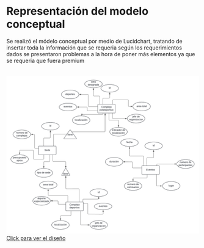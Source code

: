 <h1>Representación del modelo conceptual</h1>

<p>Se realizó el módelo conceptual por medio de Lucidchart, tratando de insertar toda la información que se requeria según los requerimientos dados se presentaron problemas a la hora de poner más elementos ya que se requeria que fuera premium</p>
<br>
<img src="../img/Diagrama en blanco.png" alt="modeloConceptual">
<br>
<a href="https://lucid.app/lucidchart/ef7b296d-d174-48a8-ad23-f679ddf88812/edit?viewport_loc=-2200%2C-1012%2C6376%2C3312%2C0_0&invitationId=inv_a3e5c438-a3ee-469c-ad8f-058a39f5e977">Click para ver el diseño</a>